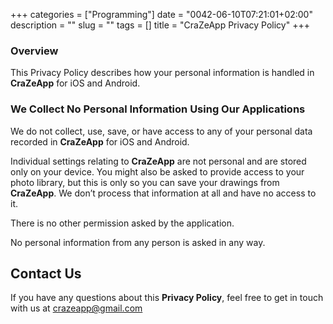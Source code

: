 +++
categories = ["Programming"]
date = "0042-06-10T07:21:01+02:00"
description = ""
slug = ""
tags = []
title = "CraZeApp Privacy Policy"
+++

### Overview
This Privacy Policy describes how your personal information is handled in **CraZeApp** for iOS and Android.

### We Collect No Personal Information Using Our Applications
We do not collect, use, save, or have access to any of your personal data recorded in **CraZeApp** for iOS and Android.

Individual settings relating to **CraZeApp** are not personal and are stored only on your device. You might also be asked to provide access to your photo library, but this is only so you can save your drawings from **CraZeApp**. We don’t process that information at all and have no access to it.

There is no other permission asked by the application.

No personal information from any person is asked in any way.

## Contact Us
If you have any questions about this **Privacy Policy**, feel free to get in touch with us at [crazeapp@gmail.com](crazeapp@gmail.com)
